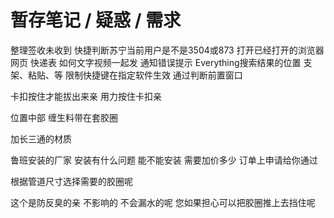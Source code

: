 # 暂存笔记 / 疑惑 / 需求

整理签收未收到
快捷判断苏宁当前用户是不是3504或873
打开已经打开的浏览器网页 快递表
如何文字视频一起发
通知错误提示
Everything搜索结果的位置 支架、粘贴、等
限制快捷键在指定软件生效 通过判断前置窗口



卡扣按住才能拔出来亲 用力按住卡扣亲

位置中部
缠生料带在套胶圈

加长三通的材质

鲁班安装的厂家
安装有什么问题
能不能安装 需要加价多少 订单上申请给你通过

根据管道尺寸选择需要的胶圈呢

这个是防反臭的亲 不影响的 不会漏水的呢 您如果担心可以把胶圈推上去挡住呢